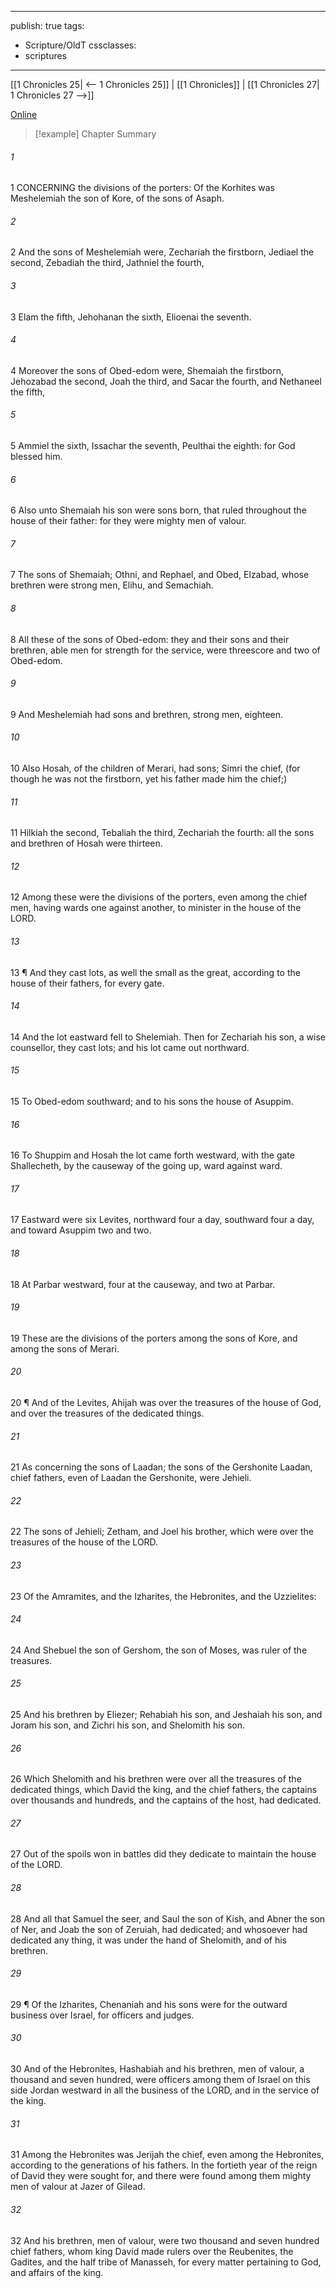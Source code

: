 

---
publish: true
tags:
  - Scripture/OldT
cssclasses:
  - scriptures
---
[[1 Chronicles 25| <-- 1 Chronicles 25]] | [[1 Chronicles]] | [[1 Chronicles 27| 1 Chronicles 27 -->]]

[Online](https://churchofjesuschrist.org/study/scriptures/ot/1-chr/26?lang=eng)

>[!example] Chapter Summary
>
###### 1
1 CONCERNING the divisions of the porters: Of the Korhites was Meshelemiah the son of Kore, of the sons of Asaph.
###### 2
2 And the sons of Meshelemiah were, Zechariah the firstborn, Jediael the second, Zebadiah the third, Jathniel the fourth,
###### 3
3 Elam the fifth, Jehohanan the sixth, Elioenai the seventh.
###### 4
4 Moreover the sons of Obed-edom were, Shemaiah the firstborn, Jehozabad the second, Joah the third, and Sacar the fourth, and Nethaneel the fifth,
###### 5
5 Ammiel the sixth, Issachar the seventh, Peulthai the eighth: for God blessed him.
###### 6
6 Also unto Shemaiah his son were sons born, that ruled throughout the house of their father: for they were mighty men of valour.
###### 7
7 The sons of Shemaiah; Othni, and Rephael, and Obed, Elzabad, whose brethren were strong men, Elihu, and Semachiah.
###### 8
8 All these of the sons of Obed-edom: they and their sons and their brethren, able men for strength for the service, were threescore and two of Obed-edom.
###### 9
9 And Meshelemiah had sons and brethren, strong men, eighteen.
###### 10
10 Also Hosah, of the children of Merari, had sons; Simri the chief, (for though he was not the firstborn, yet his father made him the chief;)
###### 11
11 Hilkiah the second, Tebaliah the third, Zechariah the fourth: all the sons and brethren of Hosah were thirteen.
###### 12
12 Among these were the divisions of the porters, even among the chief men, having wards one against another, to minister in the house of the LORD.
###### 13
13 ¶ And they cast lots, as well the small as the great, according to the house of their fathers, for every gate.
###### 14
14 And the lot eastward fell to Shelemiah.  Then for Zechariah his son, a wise counsellor, they cast lots; and his lot came out northward.
###### 15
15 To Obed-edom southward; and to his sons the house of Asuppim.
###### 16
16 To Shuppim and Hosah the lot came forth westward, with the gate Shallecheth, by the causeway of the going up, ward against ward.
###### 17
17 Eastward were six Levites, northward four a day, southward four a day, and toward Asuppim two and two.
###### 18
18 At Parbar westward, four at the causeway, and two at Parbar.
###### 19
19 These are the divisions of the porters among the sons of Kore, and among the sons of Merari.
###### 20
20 ¶ And of the Levites, Ahijah was over the treasures of the house of God, and over the treasures of the dedicated things.
###### 21
21 As concerning the sons of Laadan; the sons of the Gershonite Laadan, chief fathers, even of Laadan the Gershonite, were Jehieli.
###### 22
22 The sons of Jehieli; Zetham, and Joel his brother, which were over the treasures of the house of the LORD.
###### 23
23 Of the Amramites, and the Izharites, the Hebronites, and the Uzzielites:
###### 24
24 And Shebuel the son of Gershom, the son of Moses, was ruler of the treasures.
###### 25
25 And his brethren by Eliezer; Rehabiah his son, and Jeshaiah his son, and Joram his son, and Zichri his son, and Shelomith his son.
###### 26
26 Which Shelomith and his brethren were over all the treasures of the dedicated things, which David the king, and the chief fathers, the captains over thousands and hundreds, and the captains of the host, had dedicated.
###### 27
27 Out of the spoils won in battles did they dedicate to maintain the house of the LORD.
###### 28
28 And all that Samuel the seer, and Saul the son of Kish, and Abner the son of Ner, and Joab the son of Zeruiah, had dedicated; and whosoever had dedicated any thing, it was under the hand of Shelomith, and of his brethren.
###### 29
29 ¶ Of the Izharites, Chenaniah and his sons were for the outward business over Israel, for officers and judges.
###### 30
30 And of the Hebronites, Hashabiah and his brethren, men of valour, a thousand and seven hundred, were officers among them of Israel on this side Jordan westward in all the business of the LORD, and in the service of the king.
###### 31
31 Among the Hebronites was Jerijah the chief, even among the Hebronites, according to the generations of his fathers.  In the fortieth year of the reign of David they were sought for, and there were found among them mighty men of valour at Jazer of Gilead.
###### 32
32 And his brethren, men of valour, were two thousand and seven hundred chief fathers, whom king David made rulers over the Reubenites, the Gadites, and the half tribe of Manasseh, for every matter pertaining to God, and affairs of the king.



